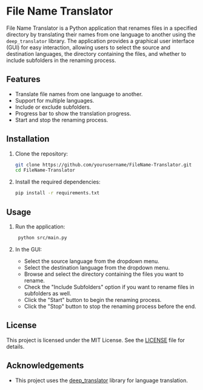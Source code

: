 # File Name Translator

File Name Translator is a Python application that renames files in a specified directory by translating their names from one language to another using the `deep_translator` library. The application provides a graphical user interface (GUI) for easy interaction, allowing users to select the source and destination languages, the directory containing the files, and whether to include subfolders in the renaming process.

## Features

- Translate file names from one language to another.
- Support for multiple languages.
- Include or exclude subfolders.
- Progress bar to show the translation progress.
- Start and stop the renaming process.

## Installation

1. Clone the repository:

    ```sh
    git clone https://github.com/yourusername/FileName-Translator.git
    cd FileName-Translator
    ```

2. Install the required dependencies:

    ```sh
    pip install -r requirements.txt
    ```

## Usage

1. Run the application:

   ```sh
    python src/main.py
    ```

2. In the GUI:
   - Select the source language from the dropdown menu.
   - Select the destination language from the dropdown menu.
   - Browse and select the directory containing the files you want to rename.
   - Check the "Include Subfolders" option if you want to rename files in subfolders as well.
   - Click the "Start" button to begin the renaming process.
   - Click the "Stop" button to stop the renaming process before the end.

## License

This project is licensed under the MIT License. See the [LICENSE](LICENSE) file for details.


## Acknowledgements

- This project uses the [deep_translator](https://pypi.org/project/deep-translator/) library for language translation.
